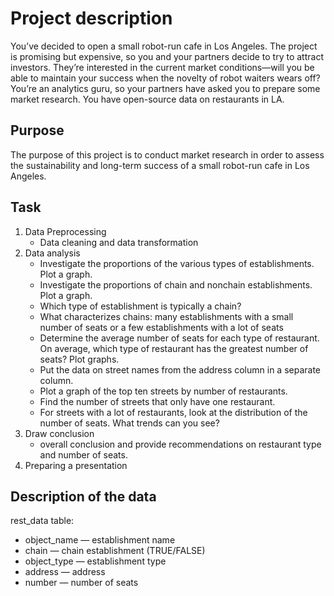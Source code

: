 # Project description
You’ve decided to open a small robot-run cafe in Los Angeles. The project is promising but expensive, so you and your partners decide to try to attract investors. They’re interested in the current market conditions—will you be able to maintain your success when the novelty of robot waiters wears off? You’re an analytics guru, so your partners have asked you to prepare some market research. You have open-source data on restaurants in LA.
 
## Purpose
The purpose of this project is to conduct market research in order to assess the sustainability and long-term success of a small robot-run cafe in Los Angeles. 

## Task
1. Data Preprocessing
    + Data cleaning and data transformation
2. Data analysis
    + Investigate the proportions of the various types of establishments. Plot a graph.
    + Investigate the proportions of chain and nonchain establishments. Plot a graph.
    + Which type of establishment is typically a chain?
    + What characterizes chains: many establishments with a small number of seats or a few establishments with a lot of seats
    + Determine the average number of seats for each type of restaurant. On average, which type of restaurant has the greatest       number of seats? Plot graphs.
    + Put the data on street names from the address column in a separate column.
    + Plot a graph of the top ten streets by number of restaurants.
    + Find the number of streets that only have one restaurant.
    + For streets with a lot of restaurants, look at the distribution of the number of seats. What trends can you see?
3. Draw conclusion
    + overall conclusion and provide recommendations on restaurant type and number of seats.
4. Preparing a presentation
   
## Description of the data
rest_data table:
+ object_name — establishment name
+ chain — chain establishment (TRUE/FALSE)
+ object_type — establishment type
+ address — address
+ number — number of seats
